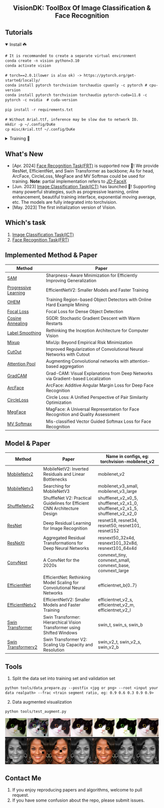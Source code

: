 ## <div align="center">VisionDK: ToolBox Of Image Classification & Face Recognition </div>

## Tutorials

<details open>
<summary>Install ☘️</summary>

```shell
# It is recommanded to create a separate virtual environment
conda create -n vision python=3.10 
conda activate vision

# torch==2.0.1(lower is also ok) -> https://pytorch.org/get-started/locally/
conda install pytorch torchvision torchaudio cpuonly -c pytorch # cpu-version
conda install pytorch torchvision torchaudio pytorch-cuda=11.8 -c pytorch -c nvidia  # cuda-version

pip install -r requirements.txt

# Without Arial.ttf, inference may be slow due to network IO.
mkdir -p ~/.config/DuKe
cp misc/Arial.ttf ~/.config/DuKe
```
</details>


<details close>
<summary>Training 🌟️</summary>

```shell
# one machine one gpu
python main.py --cfgs configs/task/pet.yaml

# one machine multiple gpus
CUDA_VISIBLE_DEVICES=0,1,2,3 torchrun --nproc_per_node 4 main.py --cfgs configs/classification/pet.yaml
                                                                 --sync_bn[Option: this will lead to training slowly]
                                                                 --resume[Option: training from checkpoint]
                                                                 --load_from[Option: training from fine-tuning]
```
</details>


## What's New
- [Apr. 2024]  [Face Recognition Task(FRT)](models/faceX/README.md) is supported now 🚀️️! We provide ResNet, EfficientNet, and Swin Transformer as backbone; As for head, ArcFace, CircleLoss, MegFace and MV Softmax could be used for training. **Note**: partial implementation refers to [JD-FaceX](https://github.com/JDAI-CV/FaceX-Zoo)
- [Jun. 2023]  [Image Classification Task(ICT)](models/classifier/README.md) has launched 🚀️️! Supporting many powerful strategies, such as progressive learning, online enhancement, beautiful training interface, exponential moving average, etc. The models are fully integrated into torchvision.
- [May. 2023]  The first initialization version of Vision.

## Which's task
1. [Image Classification Task(ICT)](models/classifier/README.md)
2. [Face Recognition Task(FRT)](models/faceX/README.md)

## Implemented Method & Paper
| Method                                                   | Paper                                                                           |
|----------------------------------------------------------|---------------------------------------------------------------------------------|
| [SAM](https://arxiv.org/abs/2010.01412v3)                | Sharpness-Aware Minimization for Efficiently Improving Generalization           |
| [Progressive Learning](https://arxiv.org/abs/2104.00298) | EfficientNetV2: Smaller Models and Faster Training                              |
| [OHEM](https://arxiv.org/abs/1604.03540)                 | Training Region-based Object Detectors with Online Hard Example Mining          |
| [Focal Loss](https://arxiv.org/abs/1708.02002)           | Focal Loss for Dense Object Detection                                           |
| [Cosine Annealing](https://arxiv.org/abs/1608.03983)     | SGDR: Stochastic Gradient Descent with Warm Restarts                            |
| [Label Smoothing](https://arxiv.org/abs/1512.00567)      | Rethinking the Inception Architecture for Computer Vision                       |
| [Mixup](https://arxiv.org/abs/1710.09412)                | MixUp: Beyond Empirical Risk Minimization                                       |
| [CutOut](https://arxiv.org/abs/1708.04552)               | Improved Regularization of Convolutional Neural Networks with Cutout            |
| [Attention Pool](https://arxiv.org/abs/2112.13692)       | Augmenting Convolutional networks with attention-based aggregation              |
| [GradCAM](https://arxiv.org/abs/1610.02391)              | Grad-CAM: Visual Explanations from Deep Networks via Gradient-based Localization |
| [ArcFace](https://arxiv.org/abs/1801.07698)              | ArcFace: Additive Angular Margin Loss for Deep Face Recognition |
| [CircleLoss](https://arxiv.org/abs/2002.10857)           | Circle Loss: A Unified Perspective of Pair Similarity Optimization |
| [MegFace](https://arxiv.org/abs/2103.06627)              | MagFace: A Universal Representation for Face Recognition and Quality Assessment |
| [MV Softmax](https://arxiv.org/abs/1912.00833)           | Mis-classified Vector Guided Softmax Loss for Face Recognition |

## Model & Paper

| Method                                                 | Paper                                                                 | Name in configs, eg: torchvision-mobilenet_v2                                   |
|--------------------------------------------------------|-----------------------------------------------------------------------|---------------------------------------------------------------------------------|
| [MobileNetv2](https://arxiv.org/abs/1801.04381)        | MobileNetV2: Inverted Residuals and Linear Bottlenecks           | mobilenet_v2                                                                    |
| [MobileNetv3](https://arxiv.org/abs/1905.02244)        | Searching for MobileNetV3                     | mobilenet_v3_small, mobilenet_v3_large                                          |
| [ShuffleNetv2](https://arxiv.org/abs/1807.11164)       | ShuffleNet V2: Practical Guidelines for Efficient CNN Architecture Design | shufflenet_v2_x0_5, shufflenet_v2_x1_0, shufflenet_v2_x1_5, shufflenet_v2_x2_0  |
| [ResNet](https://arxiv.org/abs/1512.03385)             | Deep Residual Learning for Image Recognition                                 | resnet18, resnet34, resnet50, resnet101, resnet152                              |
| [ResNeXt](https://arxiv.org/abs/1611.05431)            | Aggregated Residual Transformations for Deep Neural Networks                  | resnext50_32x4d, resnext101_32x8d, resnext101_64x4d                             |
| [ConvNext](https://arxiv.org/abs/2201.03545)           | A ConvNet for the 2020s             | convnext_tiny, convnext_small, convnext_base, convnext_large                    |
| [EfficientNet](https://arxiv.org/abs/1905.11946)       | EfficientNet: Rethinking Model Scaling for Convolutional Neural Networks                             | efficientnet_b{0..7}                                          |
| [EfficientNetv2](https://arxiv.org/abs/2104.00298)     | EfficientNetV2: Smaller Models and Faster Training  | efficientnet_v2_s, efficientnet_v2_m, efficientnet_v2_l            |
| [Swin Transformer](https://arxiv.org/abs/2103.14030)   | Swin Transformer: Hierarchical Vision Transformer using Shifted Windows    | swin_t, swin_s, swin_b              |
| [Swin Transformerv2](https://arxiv.org/abs/2111.09883) | Swin Transformer V2: Scaling Up Capacity and Resolution | swin_v2_t, swin_v2_s, swin_v2_b |


## Tools  
1. Split the data set into training set and validation set
```shell
python tools/data_prepare.py --postfix <jpg or png> --root <input your data realpath> --frac <train segment ratio, eg: 0.9 0.6 0.3 0.9 0.9>
```
2. Data augmented visualization 
```shell
python tools/test_augment.py
```

![](misc/augments.jpg)

## Contact Me
1. If you enjoy reproducing papers and algorithms, welcome to pull request.
2. If you have some confusion about the repo, please submit issues.